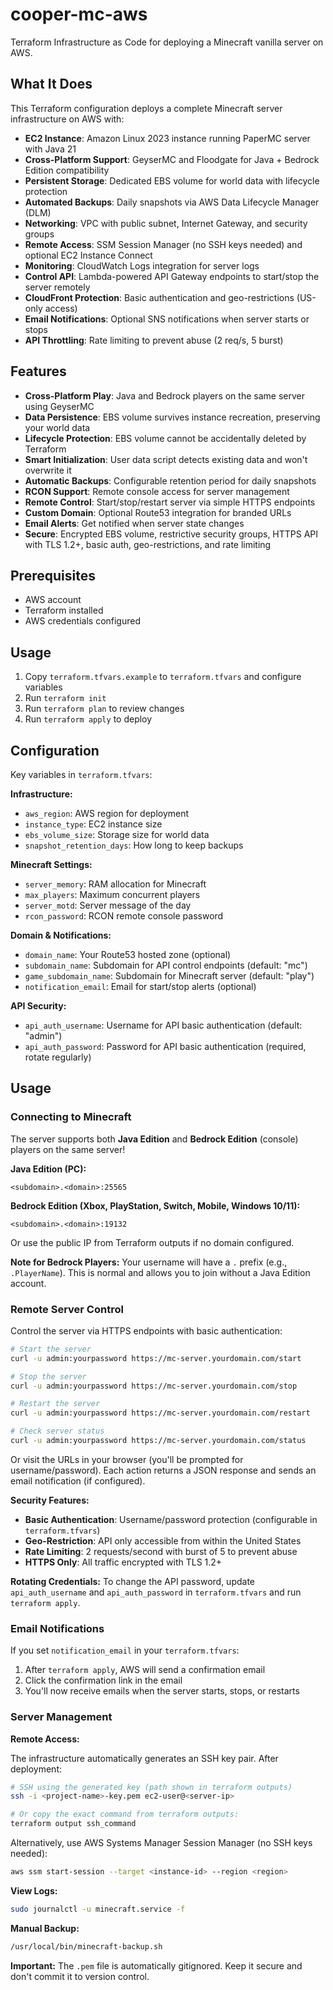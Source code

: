 # cooper-mc-aws

Terraform Infrastructure as Code for deploying a Minecraft vanilla server on AWS.

## What It Does

This Terraform configuration deploys a complete Minecraft server infrastructure on AWS with:

- **EC2 Instance**: Amazon Linux 2023 instance running PaperMC server with Java 21
- **Cross-Platform Support**: GeyserMC and Floodgate for Java + Bedrock Edition compatibility
- **Persistent Storage**: Dedicated EBS volume for world data with lifecycle protection
- **Automated Backups**: Daily snapshots via AWS Data Lifecycle Manager (DLM)
- **Networking**: VPC with public subnet, Internet Gateway, and security groups
- **Remote Access**: SSM Session Manager (no SSH keys needed) and optional EC2 Instance Connect
- **Monitoring**: CloudWatch Logs integration for server logs
- **Control API**: Lambda-powered API Gateway endpoints to start/stop the server remotely
- **CloudFront Protection**: Basic authentication and geo-restrictions (US-only access)
- **Email Notifications**: Optional SNS notifications when server starts or stops
- **API Throttling**: Rate limiting to prevent abuse (2 req/s, 5 burst)

## Features

- **Cross-Platform Play**: Java and Bedrock players on the same server using GeyserMC
- **Data Persistence**: EBS volume survives instance recreation, preserving your world data
- **Lifecycle Protection**: EBS volume cannot be accidentally deleted by Terraform
- **Smart Initialization**: User data script detects existing data and won't overwrite it
- **Automatic Backups**: Configurable retention period for daily snapshots
- **RCON Support**: Remote console access for server management
- **Remote Control**: Start/stop/restart server via simple HTTPS endpoints
- **Custom Domain**: Optional Route53 integration for branded URLs
- **Email Alerts**: Get notified when server state changes
- **Secure**: Encrypted EBS volume, restrictive security groups, HTTPS API with TLS 1.2+, basic auth, geo-restrictions, and rate limiting

## Prerequisites

- AWS account
- Terraform installed
- AWS credentials configured

## Usage

1. Copy `terraform.tfvars.example` to `terraform.tfvars` and configure variables
2. Run `terraform init`
3. Run `terraform plan` to review changes
4. Run `terraform apply` to deploy

## Configuration

Key variables in `terraform.tfvars`:

**Infrastructure:**
- `aws_region`: AWS region for deployment
- `instance_type`: EC2 instance size
- `ebs_volume_size`: Storage size for world data
- `snapshot_retention_days`: How long to keep backups

**Minecraft Settings:**
- `server_memory`: RAM allocation for Minecraft
- `max_players`: Maximum concurrent players
- `server_motd`: Server message of the day
- `rcon_password`: RCON remote console password

**Domain & Notifications:**
- `domain_name`: Your Route53 hosted zone (optional)
- `subdomain_name`: Subdomain for API control endpoints (default: "mc")
- `game_subdomain_name`: Subdomain for Minecraft server (default: "play")
- `notification_email`: Email for start/stop alerts (optional)

**API Security:**
- `api_auth_username`: Username for API basic authentication (default: "admin")
- `api_auth_password`: Password for API basic authentication (required, rotate regularly)

## Usage

### Connecting to Minecraft

The server supports both **Java Edition** and **Bedrock Edition** (console) players on the same server!

**Java Edition (PC):**
```
<subdomain>.<domain>:25565
```

**Bedrock Edition (Xbox, PlayStation, Switch, Mobile, Windows 10/11):**
```
<subdomain>.<domain>:19132
```

Or use the public IP from Terraform outputs if no domain configured.

**Note for Bedrock Players:** Your username will have a `.` prefix (e.g., `.PlayerName`). This is normal and allows you to join without a Java Edition account.

### Remote Server Control

Control the server via HTTPS endpoints with basic authentication:

```bash
# Start the server
curl -u admin:yourpassword https://mc-server.yourdomain.com/start

# Stop the server
curl -u admin:yourpassword https://mc-server.yourdomain.com/stop

# Restart the server
curl -u admin:yourpassword https://mc-server.yourdomain.com/restart

# Check server status
curl -u admin:yourpassword https://mc-server.yourdomain.com/status
```

Or visit the URLs in your browser (you'll be prompted for username/password). Each action returns a JSON response and sends an email notification (if configured).

**Security Features:**
- **Basic Authentication**: Username/password protection (configurable in `terraform.tfvars`)
- **Geo-Restriction**: API only accessible from within the United States
- **Rate Limiting**: 2 requests/second with burst of 5 to prevent abuse
- **HTTPS Only**: All traffic encrypted with TLS 1.2+

**Rotating Credentials:**
To change the API password, update `api_auth_username` and `api_auth_password` in `terraform.tfvars` and run `terraform apply`.

### Email Notifications

If you set `notification_email` in your `terraform.tfvars`:

1. After `terraform apply`, AWS will send a confirmation email
2. Click the confirmation link in the email
3. You'll now receive emails when the server starts, stops, or restarts

### Server Management

**Remote Access:**

The infrastructure automatically generates an SSH key pair. After deployment:

```bash
# SSH using the generated key (path shown in terraform outputs)
ssh -i <project-name>-key.pem ec2-user@<server-ip>

# Or copy the exact command from terraform outputs:
terraform output ssh_command
```

Alternatively, use AWS Systems Manager Session Manager (no SSH keys needed):
```bash
aws ssm start-session --target <instance-id> --region <region>
```

**View Logs:**
```bash
sudo journalctl -u minecraft.service -f
```

**Manual Backup:**
```bash
/usr/local/bin/minecraft-backup.sh
```

**Important:** The `.pem` file is automatically gitignored. Keep it secure and don't commit it to version control.
